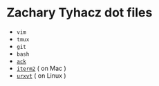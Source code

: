 # Zachary Tyhacz dot files

- `vim`
- `tmux`
- `git`
- `bash`
- [`ack`](https://beyondgrep.com/)
- [`iterm2`](https://iterm2.com/) ( on Mac )
- [`urxvt`](https://linux.die.net/man/1/urxvt) ( on Linux )
